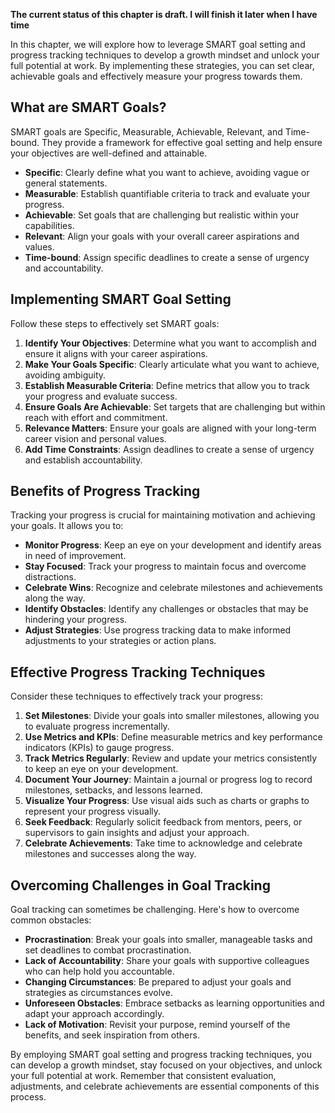 **The current status of this chapter is draft. I will finish it later when I have time**

In this chapter, we will explore how to leverage SMART goal setting and progress tracking techniques to develop a growth mindset and unlock your full potential at work. By implementing these strategies, you can set clear, achievable goals and effectively measure your progress towards them.

What are SMART Goals?
---------------------

SMART goals are Specific, Measurable, Achievable, Relevant, and Time-bound. They provide a framework for effective goal setting and help ensure your objectives are well-defined and attainable.

* **Specific**: Clearly define what you want to achieve, avoiding vague or general statements.
* **Measurable**: Establish quantifiable criteria to track and evaluate your progress.
* **Achievable**: Set goals that are challenging but realistic within your capabilities.
* **Relevant**: Align your goals with your overall career aspirations and values.
* **Time-bound**: Assign specific deadlines to create a sense of urgency and accountability.

Implementing SMART Goal Setting
-------------------------------

Follow these steps to effectively set SMART goals:

1. **Identify Your Objectives**: Determine what you want to accomplish and ensure it aligns with your career aspirations.
2. **Make Your Goals Specific**: Clearly articulate what you want to achieve, avoiding ambiguity.
3. **Establish Measurable Criteria**: Define metrics that allow you to track your progress and evaluate success.
4. **Ensure Goals Are Achievable**: Set targets that are challenging but within reach with effort and commitment.
5. **Relevance Matters**: Ensure your goals are aligned with your long-term career vision and personal values.
6. **Add Time Constraints**: Assign deadlines to create a sense of urgency and establish accountability.

Benefits of Progress Tracking
-----------------------------

Tracking your progress is crucial for maintaining motivation and achieving your goals. It allows you to:

* **Monitor Progress**: Keep an eye on your development and identify areas in need of improvement.
* **Stay Focused**: Track your progress to maintain focus and overcome distractions.
* **Celebrate Wins**: Recognize and celebrate milestones and achievements along the way.
* **Identify Obstacles**: Identify any challenges or obstacles that may be hindering your progress.
* **Adjust Strategies**: Use progress tracking data to make informed adjustments to your strategies or action plans.

Effective Progress Tracking Techniques
--------------------------------------

Consider these techniques to effectively track your progress:

1. **Set Milestones**: Divide your goals into smaller milestones, allowing you to evaluate progress incrementally.
2. **Use Metrics and KPIs**: Define measurable metrics and key performance indicators (KPIs) to gauge progress.
3. **Track Metrics Regularly**: Review and update your metrics consistently to keep an eye on your development.
4. **Document Your Journey**: Maintain a journal or progress log to record milestones, setbacks, and lessons learned.
5. **Visualize Your Progress**: Use visual aids such as charts or graphs to represent your progress visually.
6. **Seek Feedback**: Regularly solicit feedback from mentors, peers, or supervisors to gain insights and adjust your approach.
7. **Celebrate Achievements**: Take time to acknowledge and celebrate milestones and successes along the way.

Overcoming Challenges in Goal Tracking
--------------------------------------

Goal tracking can sometimes be challenging. Here's how to overcome common obstacles:

* **Procrastination**: Break your goals into smaller, manageable tasks and set deadlines to combat procrastination.
* **Lack of Accountability**: Share your goals with supportive colleagues who can help hold you accountable.
* **Changing Circumstances**: Be prepared to adjust your goals and strategies as circumstances evolve.
* **Unforeseen Obstacles**: Embrace setbacks as learning opportunities and adapt your approach accordingly.
* **Lack of Motivation**: Revisit your purpose, remind yourself of the benefits, and seek inspiration from others.

By employing SMART goal setting and progress tracking techniques, you can develop a growth mindset, stay focused on your objectives, and unlock your full potential at work. Remember that consistent evaluation, adjustments, and celebrate achievements are essential components of this process.
